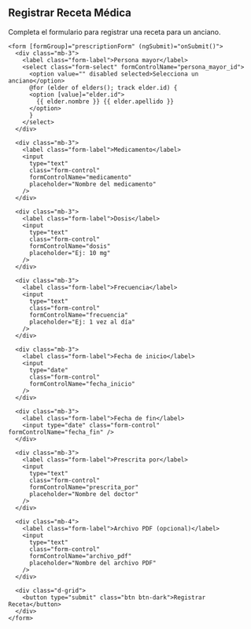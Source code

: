 <div class="container vh-100 d-flex align-items-center justify-content-center">
  <div class="w-100" style="max-width: 480px">
    <h2 class="text-center fw-bold">Registrar Receta Médica</h2>
    <p class="text-center text-muted mb-4">
      Completa el formulario para registrar una receta para un anciano.
    </p>

    <form [formGroup]="prescriptionForm" (ngSubmit)="onSubmit()">
      <div class="mb-3">
        <label class="form-label">Persona mayor</label>
        <select class="form-select" formControlName="persona_mayor_id">
          <option value="" disabled selected>Selecciona un anciano</option>
          @for (elder of elders(); track elder.id) {
          <option [value]="elder.id">
            {{ elder.nombre }} {{ elder.apellido }}
          </option>
          }
        </select>
      </div>

      <div class="mb-3">
        <label class="form-label">Medicamento</label>
        <input
          type="text"
          class="form-control"
          formControlName="medicamento"
          placeholder="Nombre del medicamento"
        />
      </div>

      <div class="mb-3">
        <label class="form-label">Dosis</label>
        <input
          type="text"
          class="form-control"
          formControlName="dosis"
          placeholder="Ej: 10 mg"
        />
      </div>

      <div class="mb-3">
        <label class="form-label">Frecuencia</label>
        <input
          type="text"
          class="form-control"
          formControlName="frecuencia"
          placeholder="Ej: 1 vez al día"
        />
      </div>

      <div class="mb-3">
        <label class="form-label">Fecha de inicio</label>
        <input
          type="date"
          class="form-control"
          formControlName="fecha_inicio"
        />
      </div>

      <div class="mb-3">
        <label class="form-label">Fecha de fin</label>
        <input type="date" class="form-control" formControlName="fecha_fin" />
      </div>

      <div class="mb-3">
        <label class="form-label">Prescrita por</label>
        <input
          type="text"
          class="form-control"
          formControlName="prescrita_por"
          placeholder="Nombre del doctor"
        />
      </div>

      <div class="mb-4">
        <label class="form-label">Archivo PDF (opcional)</label>
        <input
          type="text"
          class="form-control"
          formControlName="archivo_pdf"
          placeholder="Nombre del archivo PDF"
        />
      </div>

      <div class="d-grid">
        <button type="submit" class="btn btn-dark">Registrar Receta</button>
      </div>
    </form>

  </div>
</div>
